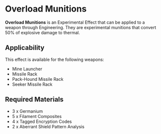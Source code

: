 # Overload Munitions
**Overload Munitions** is an Experimental Effect that can be applied to a weapon through Engineering. They are experimental munitions that convert 50% of explosive damage to thermal.

## Applicability

This effect is available for the following weapons:

- Mine Launcher
- Missile Rack
- Pack-Hound Missile Rack
- Seeker Missile Rack

## Required Materials

- 3 x Germanium
- 5 x Filament Composites
- 4 x Tagged Encryption Codes
- 2 x Aberrant Shield Pattern Analysis